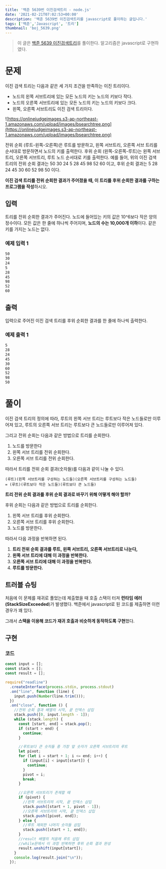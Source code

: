 ```yaml
---
title: '백준 5639번 이진검색트리 - node.js'
date: '2021-02-21T07:02:53+00:00'
description: '백준 5639번 이진검색트리를 javascript로 풀이하는 글입니다.'
tags: ['백준','Javascript', '트리']
thumbnail: 'boj_5639.png'
---
```

> 이 글은 [백준 5639 이진검색트리](https://www.acmicpc.net/problem/5639)를 풀이한다. 알고리즘은 javascript로 구현하였다.

# 문제

이진 검색 트리는 다음과 같은 세 가지 조건을 만족하는 이진 트리이다.

- 노드의 왼쪽 서브트리에 있는 모든 노드의 키는 노드의 키보다 작다.
- 노드의 오른쪽 서브트리에 있는 모든 노드의 키는 노드의 키보다 크다.
- 왼쪽, 오른쪽 서브트리도 이진 검색 트리이다.

![https://onlinejudgeimages.s3-ap-northeast-1.amazonaws.com/upload/images/bsearchtree.png](https://onlinejudgeimages.s3-ap-northeast-1.amazonaws.com/upload/images/bsearchtree.png)

전위 순회 (루트-왼쪽-오른쪽)은 루트를 방문하고, 왼쪽 서브트리, 오른쪽 서브 트리를 순서대로 방문하면서 노드의 키를 출력한다. 후위 순회 (왼쪽-오른쪽-루트)는 왼쪽 서브트리, 오른쪽 서브트리, 루트 노드 순서대로 키를 출력한다. 예를 들어, 위의 이진 검색 트리의 전위 순회 결과는 50 30 24 5 28 45 98 52 60 이고, 후위 순회 결과는 5 28 24 45 30 60 52 98 50 이다.

**이진 검색 트리를 전위 순회한 결과가 주어졌을 때, 이 트리를 후위 순회한 결과를 구하는 프로그램을 작성**하시오.

## 입력

트리를 전위 순회한 결과가 주어진다. 노드에 들어있는 키의 값은 10^6보다 작은 양의 정수이다. 모든 값은 한 줄에 하나씩 주어지며, **노드의 수는 10,000개 이하**이다. 같은 키를 가지는 노드는 없다.

### 예제 입력 1

```bash
50
30
24
5
28
45
98
52
60
```

## 출력

입력으로 주어진 이진 검색 트리를 후위 순회한 결과를 한 줄에 하나씩 출력한다.

### 예제 출력 1

```bash
5
28
24
45
30
60
52
98
50
```

# 풀이

이진 검색 트리의 정의에 따라, 루트의 왼쪽 서브 트리는 루트보다 작은 노드들로만 이루어져 있고, 루트의 오른쪽 서브 트리는 루트보다 큰 노드들로만 이루어져 있다.

그리고 전위 순회는 다음과 같은 방법으로 트리를 순회한다.

1. 노드를 방문한다
2. 왼쪽 서브 트리를 전위 순회한다.
3. 오른쪽 서브 트리를 전위 순회한다.

따라서 트리를 전위 순회 결과(숫자들)를 다음과 같이 나눌 수 있다.

```
(루트)(왼쪽 서브트리를 구성하는 노드들)(오른쪽 서브트리를 구성하는 노드들)
= (루트)(루트보다 작은 노드들)(루트보다 큰 노드들)
```
    

**트리 전위 순회 결과를 후위 순회 결과로 바꾸기 위해 어떻게 해야 할까?**

후위 순회는 다음과 같은 방법으로 트리를 순회한다. 

1. 왼쪽 서브 트리를 후위 순회한다.
2. 오른쪽 서브 트리를 후위 순회한다. 
3. 노드를 방문한다.

따라서 다음 과정을 반복하면 된다.

1. **트리 전위 순회 결과를 루트, 왼쪽 서브트리, 오른쪽 서브트리로 나눈다,**
2. **왼쪽 서브 트리에 대해 이 과정을 반복한다.**
3. **오른쪽 서브 트리에 대해 이 과정을 반복한다.**
4. **루트를 방문한다.** 

## 트러블 슈팅

처음에 이 문제를 재귀로 풀었는데 제출했을 때 호출 스택이 터져 **런타임 에러(StackSizeExceeded**)가 발생했다. 백준에서 javascript로 된 코드를 제출하면 이런 경우가 꽤 있다.

그래서 **스택을 이용해 코드가 재귀 호출과 비슷하게 동작하도록 구현**했다.

## 구현

### 코드

```jsx
const input = [];
const stack = [];
const result = [];

require("readline")
  .createInterface(process.stdin, process.stdout)
  .on("line", function (line) {
    input.push(Number(line.trim()));
  })
  .on("close", function () {
    //전위 순회 결과 배열의 시작, 끝 인덱스 삽입
    stack.push([0, input.length - 1]);
    while (stack.length) {
      const [start, end] = stack.pop();
      if (start > end) {
        continue;
      }

      //루트보다 큰 숫자들 중 가장 앞 숫자가 오른쪽 서브트리의 루트
      let pivot;
      for (let i = start + 1; i <= end; i++) {
        if (input[i] < input[start]) {
          continue;
        }
        pivot = i;
        break;
      }

      //오른쪽 서브트리가 존재할 때
      if (pivot) {
        //왼쪽 서브트리의 시작, 끝 인덱스 삽입
        stack.push([start + 1, pivot - 1]);
        //오른쪽 서브트리의 시작, 끝 인덱스 삽입
        stack.push([pivot, end]);
      } else {
        //루트 제외한 나머지 숫자들 삽입
        stack.push([start + 1, end]);
      }
      //result 배열의 처음에 루트 삽입
      //while문에서 이 과정 반복하면 후위 순회 결과 완성
      result.unshift(input[start]);
    }
    console.log(result.join("\n"));
  });
```
